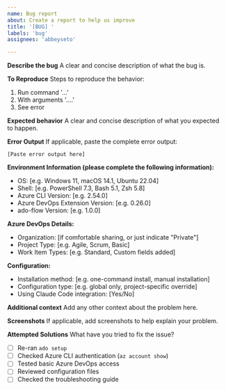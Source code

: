 ```yaml
---
name: Bug report
about: Create a report to help us improve
title: '[BUG] '
labels: 'bug'
assignees: 'abbeyseto'

---
```


**Describe the bug**
A clear and concise description of what the bug is.

**To Reproduce**
Steps to reproduce the behavior:
1. Run command '...'
2. With arguments '....'
3. See error

**Expected behavior**
A clear and concise description of what you expected to happen.

**Error Output**
If applicable, paste the complete error output:
```
[Paste error output here]
```

**Environment Information (please complete the following information):**
 - OS: [e.g. Windows 11, macOS 14.1, Ubuntu 22.04]
 - Shell: [e.g. PowerShell 7.3, Bash 5.1, Zsh 5.8]
 - Azure CLI Version: [e.g. 2.54.0]
 - Azure DevOps Extension Version: [e.g. 0.26.0]
 - ado-flow Version: [e.g. 1.0.0]

**Azure DevOps Details:**
 - Organization: [if comfortable sharing, or just indicate "Private"]
 - Project Type: [e.g. Agile, Scrum, Basic]
 - Work Item Types: [e.g. Standard, Custom fields added]

**Configuration:**
- Installation method: [e.g. one-command install, manual installation]
- Configuration type: [e.g. global only, project-specific override]
- Using Claude Code integration: [Yes/No]

**Additional context**
Add any other context about the problem here.

**Screenshots**
If applicable, add screenshots to help explain your problem.

**Attempted Solutions**
What have you tried to fix the issue?
- [ ] Re-ran `ado setup`
- [ ] Checked Azure CLI authentication (`az account show`)
- [ ] Tested basic Azure DevOps access
- [ ] Reviewed configuration files
- [ ] Checked the troubleshooting guide